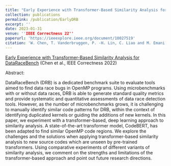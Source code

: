 ```yaml
---
title: "Early Experience with Transformer-Based Similarity Analysis for DataRaceBench"
collection: publications
permalink: /publication/EarlyDRB
excerpt: ''
date: 2023-01-31
venue: ''IEEE Correctness 22''
paperurl: 'https://ieeexplore.ieee.org/document/10027519'
citation: 'W. Chen, T. Vanderbruggen, P. -H. Lin, C. Liao and M. Emani, "Early Experience with Transformer-Based Similarity Analysis for DataRaceBench," 2022 IEEE/ACM Sixth International Workshop on Software Correctness for HPC Applications (Correctness), Dallas, TX, USA, 2022, pp. 45-53, doi: 10.1109/Correctness56720.2022.00011.'
---
```




[Early Experience with Transformer-Based Similarity Analysis for DataRaceBench](https://ieeexplore.ieee.org/document/10027519) (Chen et al., IEEE Correctness 2022)

Abstract:

DataRaceBench (DRB) is a dedicated benchmark suite to evaluate tools aimed to find data race bugs in OpenMP programs. Using microbenchmarks with or without data races, DRB is able to generate standard quality metrics and provide systematic and quantitative assessments of data race detection tools. However, as the number of microbenchmarks grows, it is challenging to manually identify similar code patterns for DRB, within the context of identifying duplicated kernels or guiding the additions of new kernels. In this paper, we experiment with a transformer-based, deep learning approach to similarity analysis. A state-of-the-art transformer model, CodeBERT, has been adapted to find similar OpenMP code regions. We explore the challenges and the solutions when applying transformer-based similarity analysis to new source codes which are unseen by pre-trained transformers. Using comparative experiments of different variants of similarity analysis, we comment on the strengths and limitations of the transformer-based approach and point out future research directions.